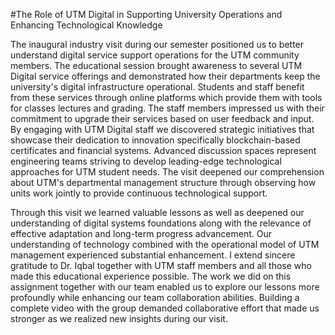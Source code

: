 #The Role of UTM Digital in Supporting University Operations and Enhancing Technological Knowledge

The inaugural industry visit during our semester positioned us to better understand digital service support operations for the UTM community members. The educational session brought awareness to several UTM Digital service offerings and demonstrated how their departments keep the university's digital infrastructure operational. Students and staff benefit from these services through online platforms which provide them with tools for classes lectures and grading. The staff members impressed us with their commitment to upgrade their services based on user feedback and input. By engaging with UTM Digital staff we discovered strategic initiatives that showcase their dedication to innovation specifically blockchain-based certificates and financial systems. Advanced discussion spaces represent engineering teams striving to develop leading-edge technological approaches for UTM student needs. The visit deepened our comprehension about UTM's departmental management structure through observing how units work jointly to provide continuous technological support.

Through this visit we learned valuable lessons as well as deepened our understanding of digital systems foundations along with the relevance of effective adaptation and long-term progress advancement. Our understanding of technology combined with the operational model of UTM management experienced substantial enhancement. I extend sincere gratitude to Dr. Iqbal together with UTM staff members and all those who made this educational experience possible. The work we did on this assignment together with our team enabled us to explore our lessons more profoundly while enhancing our team collaboration abilities. Building a complete video with the group demanded collaborative effort that made us stronger as we realized new insights during our visit.
